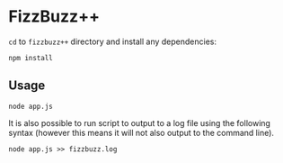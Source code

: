 # FizzBuzz++

`cd` to `fizzbuzz++` directory and install any dependencies:

```
npm install
```

## Usage

```
node app.js
```

It is also possible to run script to output to a log file using the following
syntax (however this means it will not also output to the command line).

```
node app.js >> fizzbuzz.log
```
